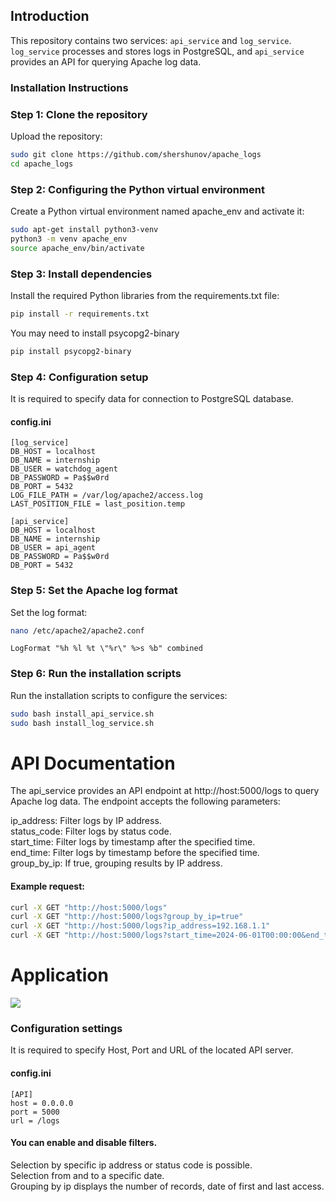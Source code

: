## Introduction
This repository contains two services: `api_service` and `log_service`. `log_service` processes and stores logs in PostgreSQL, and `api_service` provides an API for querying Apache log data.

### Installation Instructions

### Step 1: Clone the repository
Upload the repository:
```bash
sudo git clone https://github.com/shershunov/apache_logs
cd apache_logs
```

### Step 2: Configuring the Python virtual environment
Create a Python virtual environment named apache_env and activate it:
```bash
sudo apt-get install python3-venv
python3 -m venv apache_env
source apache_env/bin/activate
```

### Step 3: Install dependencies
Install the required Python libraries from the requirements.txt file:
```bash
pip install -r requirements.txt
```
You may need to install psycopg2-binary
```bash
pip install psycopg2-binary
```

### Step 4: Configuration setup
It is required to specify data for connection to PostgreSQL database.
#### config.ini
```
[log_service]
DB_HOST = localhost
DB_NAME = internship
DB_USER = watchdog_agent
DB_PASSWORD = Pa$$w0rd
DB_PORT = 5432
LOG_FILE_PATH = /var/log/apache2/access.log
LAST_POSITION_FILE = last_position.temp

[api_service]
DB_HOST = localhost
DB_NAME = internship
DB_USER = api_agent
DB_PASSWORD = Pa$$w0rd
DB_PORT = 5432
```

### Step 5: Set the Apache log format
Set the log format:
```bash
nano /etc/apache2/apache2.conf
```
```
LogFormat "%h %l %t \"%r\" %>s %b" combined
```

### Step 6: Run the installation scripts
Run the installation scripts to configure the services:
```bash
sudo bash install_api_service.sh
sudo bash install_log_service.sh
```

# API Documentation
The api_service provides an API endpoint at http://host:5000/logs to query Apache log data. The endpoint accepts the following parameters:

ip_address: Filter logs by IP address.<br>
status_code: Filter logs by status code.<br>
start_time: Filter logs by timestamp after the specified time.<br>
end_time: Filter logs by timestamp before the specified time.<br>
group_by_ip: If true, grouping results by IP address.<br>

#### Example request:
```bash
curl -X GET "http://host:5000/logs"
curl -X GET "http://host:5000/logs?group_by_ip=true"
curl -X GET "http://host:5000/logs?ip_address=192.168.1.1"
curl -X GET "http://host:5000/logs?start_time=2024-06-01T00:00:00&end_time=2024-06-10T23:59:59"
```
# Application
<img src="https://github.com/shershunov/apache_logs/assets/71601841/11c96e9c-1682-438f-bb9e-68073381871e"/>

### Configuration settings
It is required to specify Host, Port and URL of the located API server.

#### config.ini
```
[API]
host = 0.0.0.0
port = 5000
url = /logs
```

#### You can enable and disable filters.

Selection by specific ip address or status code is possible.<br>
Selection from and to a specific date.<br>
Grouping by ip displays the number of records, date of first and last access.
